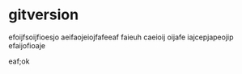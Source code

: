# gitversion
efoijfsoijfioesjo
aeifaojeiojfafeeaf
faieuh
caeioij
oijafe
iajcepjapeojip
efaijofioaje


eaf;ok
